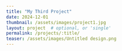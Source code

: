 ```yaml
---
title: "My Third Project"
date: 2024-12-01
thumbnail: /assets/images/project1.jpg
layout: project  # optional, or 'single'
permalink: /projects/:title/
teaser: /assets/images/Untitled design.png
---
```

